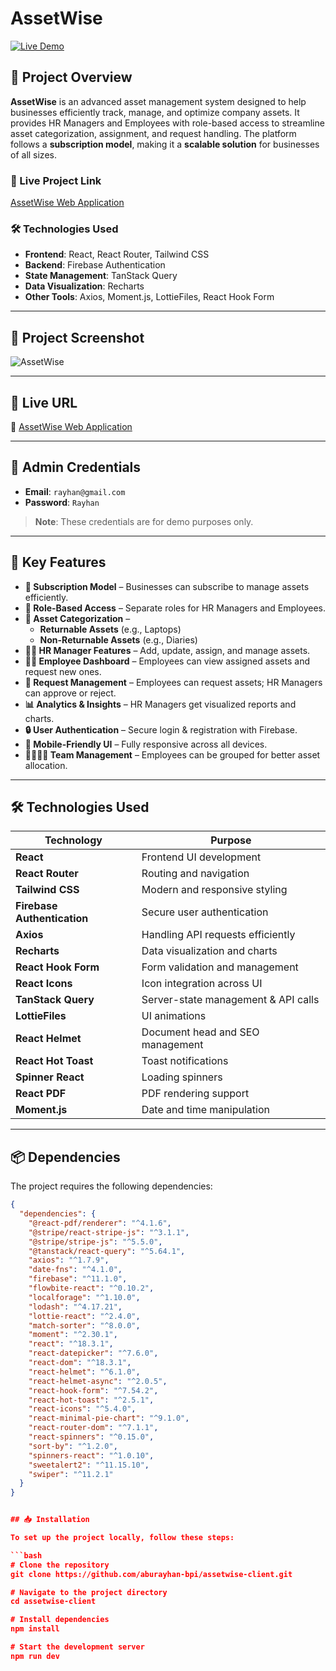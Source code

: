 # **AssetWise**  

[![Live Demo](https://img.shields.io/badge/Live%20Demo-AssetWise-brightgreen)](https://assetwise-b85cb.web.app)  

## 📌 Project Overview  

**AssetWise** is an advanced asset management system designed to help businesses efficiently track, manage, and optimize company assets. It provides HR Managers and Employees with role-based access to streamline asset categorization, assignment, and request handling. The platform follows a **subscription model**, making it a **scalable solution** for businesses of all sizes.  

### 🔗 Live Project Link  
[AssetWise Web Application](https://assetwise-b85cb.web.app)  

### 🛠 Technologies Used  
- **Frontend**: React, React Router, Tailwind CSS  
- **Backend**: Firebase Authentication  
- **State Management**: TanStack Query  
- **Data Visualization**: Recharts  
- **Other Tools**: Axios, Moment.js, LottieFiles, React Hook Form  

---

## 📸 Project Screenshot  

![AssetWise](https://i.ibb.co/GfJ30fTp/Screenshot-1.png)

---

## 🚀 Live URL  

🔗 [AssetWise Web Application](https://assetwise-b85cb.web.app)  

---

## 🔑 Admin Credentials  

- **Email**: `rayhan@gmail.com`  
- **Password**: `Rayhan`  

> **Note**: These credentials are for demo purposes only.  

---

## 📌 Key Features  

- **📜 Subscription Model** – Businesses can subscribe to manage assets efficiently.  
- **👥 Role-Based Access** – Separate roles for HR Managers and Employees.  
- **📂 Asset Categorization** –  
  - **Returnable Assets** (e.g., Laptops)  
  - **Non-Returnable Assets** (e.g., Diaries)  
- **👨‍💼 HR Manager Features** – Add, update, assign, and manage assets.  
- **🧑‍💻 Employee Dashboard** – Employees can view assigned assets and request new ones.  
- **📩 Request Management** – Employees can request assets; HR Managers can approve or reject.  
- **📊 Analytics & Insights** – HR Managers get visualized reports and charts.  
- **🔒 User Authentication** – Secure login & registration with Firebase.  
- **📱 Mobile-Friendly UI** – Fully responsive across all devices.  
- **👨‍👩‍👧‍👦 Team Management** – Employees can be grouped for better asset allocation.  

---

## 🛠️ Technologies Used  

| Technology           | Purpose |
|----------------------|---------|
| **React**           | Frontend UI development |
| **React Router**    | Routing and navigation |
| **Tailwind CSS**    | Modern and responsive styling |
| **Firebase Authentication** | Secure user authentication |
| **Axios**           | Handling API requests efficiently |
| **Recharts**        | Data visualization and charts |
| **React Hook Form** | Form validation and management |
| **React Icons**     | Icon integration across UI |
| **TanStack Query**  | Server-state management & API calls |
| **LottieFiles**     | UI animations |
| **React Helmet**    | Document head and SEO management |
| **React Hot Toast** | Toast notifications |
| **Spinner React**   | Loading spinners |
| **React PDF**       | PDF rendering support |
| **Moment.js**       | Date and time manipulation |

---

## 📦 Dependencies  

The project requires the following dependencies:  

```json
{
  "dependencies": {
    "@react-pdf/renderer": "^4.1.6",
    "@stripe/react-stripe-js": "^3.1.1",
    "@stripe/stripe-js": "^5.5.0",
    "@tanstack/react-query": "^5.64.1",
    "axios": "^1.7.9",
    "date-fns": "^4.1.0",
    "firebase": "^11.1.0",
    "flowbite-react": "^0.10.2",
    "localforage": "^1.10.0",
    "lodash": "^4.17.21",
    "lottie-react": "^2.4.0",
    "match-sorter": "^8.0.0",
    "moment": "^2.30.1",
    "react": "^18.3.1",
    "react-datepicker": "^7.6.0",
    "react-dom": "^18.3.1",
    "react-helmet": "^6.1.0",
    "react-helmet-async": "^2.0.5",
    "react-hook-form": "^7.54.2",
    "react-hot-toast": "^2.5.1",
    "react-icons": "^5.4.0",
    "react-minimal-pie-chart": "^9.1.0",
    "react-router-dom": "^7.1.1",
    "react-spinners": "^0.15.0",
    "sort-by": "^1.2.0",
    "spinners-react": "^1.0.10",
    "sweetalert2": "^11.15.10",
    "swiper": "^11.2.1"
  }
}


## 📥 Installation  

To set up the project locally, follow these steps:  

```bash
# Clone the repository
git clone https://github.com/aburayhan-bpi/assetwise-client.git

# Navigate to the project directory
cd assetwise-client

# Install dependencies
npm install

# Start the development server
npm run dev

